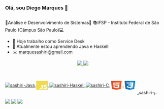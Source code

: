### Olá, sou Diego Marques 👋

##

👾Análise e Desenvolvimento de Sistemas👾
📚IFSP - Instituto Federal de São Paulo (Câmpus São Paulo)💻

- 🔭 Hoje trabalho como Service Desk
- 🌱 Atualmente estou aprendendo Java e Haskell
- ✉️ marquesashiri@gmail.com

<div align="center">
  <a href="https://github.com/SASHIRl">
  <img height="180em" src="https://github-readme-stats.vercel.app/api?username=SASHIRl&show_icons=true&theme=dark&include_all_commits=true&count_private=true"/>
  <img height="180em" src="https://github-readme-stats.vercel.app/api/top-langs/?username=SASHIRl&layout=compact&langs_count=7&theme=dark"/>
</div>
  
  ##
  
<div style="display: inline_block"><br>
  <img align="center" alt="sashiri-Java" height="30" width="40" src="https://cdn.jsdelivr.net/gh/devicons/devicon/icons/java/java-original.svg">
  <img align="center" alt="sashiri-Js" height="30" width="40" src="https://raw.githubusercontent.com/devicons/devicon/master/icons/javascript/javascript-plain.svg">
  <img align="center" alt="sashiri-Haskell" height="30" width="40" src="https://cdn.jsdelivr.net/gh/devicons/devicon/icons/haskell/haskell-original.svg">
  <img align="center" alt="sashiri-C" height="30" width="40" src="https://cdn.jsdelivr.net/gh/devicons/devicon/icons/c/c-plain.svg">
  <img align="center" alt="sashiri-HTML" height="30" width="40" src="https://raw.githubusercontent.com/devicons/devicon/master/icons/html5/html5-original.svg">
  <img align="center" alt="sashiri-CSS" height="30" width="40" src="https://raw.githubusercontent.com/devicons/devicon/master/icons/css3/css3-original.svg">
  <img align="right" alt="sashiri-pic" height="150" style="border-radius:50px;" src="https://media.discordapp.net/attachments/933495362109468695/933495450445676604/download20200805221419.png?width=422&height=422">
</div>
  
  ##
  
<div>
  <a href="https://www.instagram.com/diegosashiri/" target="_blank"><img src="https://img.shields.io/badge/-Instagram-%23E4405F?style=for-the-badge&logo=instagram&logoColor=white" target="_blank"></a>
  <a href = "mailto:marquesashiri@gmail.com"><img src="https://img.shields.io/badge/Gmail-D14836?style=for-the-badge&logo=gmail&logoColor=white" target="_blank"></a>
  <a href="https://www.linkedin.com/in/diego-marques-771841b7/" target="_blank"><img src="https://img.shields.io/badge/-LinkedIn-%230077B5?style=for-the-badge&logo=linkedin&logoColor=white" target="_blank"></a> 
</div>
